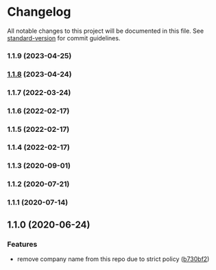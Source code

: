 # Changelog

All notable changes to this project will be documented in this file. See [standard-version](https://github.com/conventional-changelog/standard-version) for commit guidelines.

### 1.1.9 (2023-04-25)

### [1.1.8](https://github.com/towry/qxjs-cli/compare/v1.1.7...v1.1.8) (2023-04-24)

### 1.1.7 (2022-03-24)

### 1.1.6 (2022-02-17)

### 1.1.5 (2022-02-17)

### 1.1.4 (2022-02-17)

### 1.1.3 (2020-09-01)

### 1.1.2 (2020-07-21)

### 1.1.1 (2020-07-14)

## 1.1.0 (2020-06-24)


### Features

* remove company name from this repo due to strict policy ([b730bf2](https://github.com/towry/qxjs-cli/commit/b730bf2))

